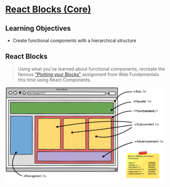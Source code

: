 # [React Blocks (Core)](https://login.codingdojo.com/m/754/16723/124562)

## Learning Objectives

- Create functional components with a hierarchical structure

## React Blocks

>Using what you've learned about functional components, recreate the famous ["Plotting your Blocks"](https://login.codingdojo.com/m/201/7502/53343) assignment from Web Fundamentals this time using React Components.

![](1696008782__reactblockswireframe.png)